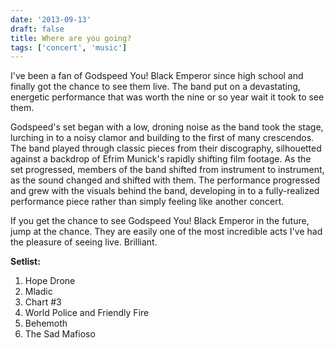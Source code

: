 ```yaml
---
date: '2013-09-13'
draft: false
title: Where are you going?
tags: ['concert', 'music']
---
```


I've been a fan of Godspeed You! Black Emperor since high school and finally got the chance to see them live. The band put on a devastating, energetic performance that was worth the nine or so year wait it took to see them.<!-- excerpt -->

Godspeed's set began with a low, droning noise as the band took the stage, lurching in to a noisy clamor and building to the first of many crescendos. The band played through classic pieces from their discography, silhouetted against a backdrop of Efrim Munick's rapidly shifting film footage. As the set progressed, members of the band shifted from instrument to instrument, as the sound changed and shifted with them. The performance progressed and grew with the visuals behind the band, developing in to a fully-realized performance piece rather than simply feeling like another concert.

If you get the chance to see Godspeed You! Black Emperor in the future, jump at the chance. They are easily one of the most incredible acts I've had the pleasure of seeing live. Brilliant.

**Setlist:**

1. Hope Drone
2. Mladic
3. Chart #3
4. World Police and Friendly Fire
5. Behemoth
6. The Sad Mafioso

